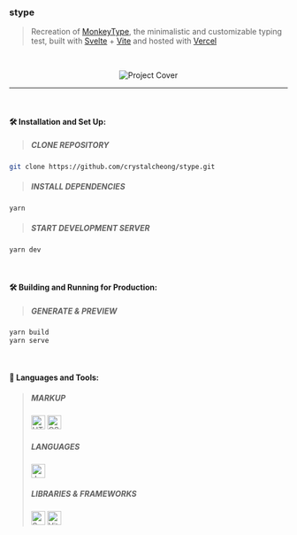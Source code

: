 ### stype 

> Recreation of <a href="https://monkeytype.com/" target="_blank">MonkeyType</a>, the minimalistic and customizable typing test, built with <a href="https://svelte.dev/" target="_blank">Svelte</a> + <a href="https://vitejs.dev/" target="_blank">Vite</a> and hosted with <a href="https://vercel.com/" target="_blank">Vercel</a>
<br/>

<p align="center">
  <img src="https://user-images.githubusercontent.com/65748007/175779079-43317f0f-edc2-4144-944c-3a999a884aeb.png" alt="Project Cover"/>
</p>

---

<br/>

#### 🛠️ Installation and Set Up:

> ##### CLONE REPOSITORY

```sh
git clone https://github.com/crystalcheong/stype.git
```

> ##### INSTALL DEPENDENCIES

```sh
yarn
```

> ##### START DEVELOPMENT SERVER

```sh
yarn dev
```

<br/>

#### 🛠️ Building and Running for Production:

> ##### GENERATE & PREVIEW

```sh
yarn build
yarn serve
```

<br/>

#### 🧰 Languages and Tools:

> ##### MARKUP
>
> <img alt="HTML5" src="https://img.shields.io/badge/html5%20-%23E34F26.svg?&style=for-the-badge&logo=html5&logoColor=white" height="25"/>
> <img alt="CSS3" src="https://img.shields.io/badge/css3%20-%231572B6.svg?&style=for-the-badge&logo=css3&logoColor=white" height="25"/> 
>
> ##### LANGUAGES
>
> <img alt="JavaScript" src="https://img.shields.io/badge/javascript%20-%23323330.svg?&style=for-the-badge&logo=javascript&logoColor=%23F7DF1E" height="25"/>
>
> ##### LIBRARIES & FRAMEWORKS
>
> <img alt="Svelte" src="https://img.shields.io/badge/Svelte-4A4A55?style=for-the-badge&logo=svelte&logoColor=FF3E00" height="25"/>
> <img alt="Vite" src="https://img.shields.io/badge/Vite-B73BFE?style=for-the-badge&logo=vite&logoColor=FFD62E" height="25"/>
